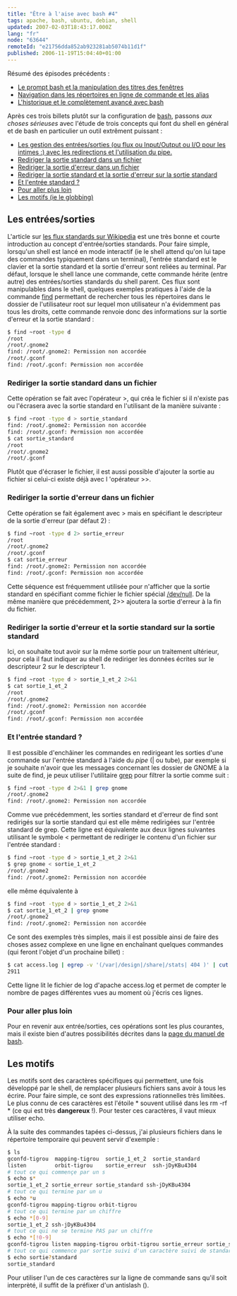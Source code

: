 ```yaml
---
title: "Être à l'aise avec bash #4"
tags: apache, bash, ubuntu, debian, shell
updated: 2007-02-03T18:43:17.000Z
lang: "fr"
node: "63644"
remoteId: "e21756dda852ab923281ab5074b11d1f"
published: 2006-11-19T15:04:40+01:00
---
```

 
Résumé des épisodes précédents :

* [Le prompt bash et la manipulation des titres des fenêtres](/post/etre-a-l-aise-avec-bash-1)
* [Navigation dans les répertoires en ligne de commande et les alias](/post/etre-a-l-aise-avec-bash-2)
* [L'historique et le complètement avancé avec bash](/post/etre-a-l-aise-avec-bash-3)
 
 
Après ces trois billets plutôt sur la configuration de [bash](http://pwet.fr/man/linux/commandes/bash), passons *aux choses sérieuses* avec l'étude de trois concepts qui font du shell en général et de bash en particulier un outil extrêment puissant :

* [Les gestion des entrées/sorties (ou flux ou Input/Output ou I/O pour les intimes :) avec les redirections et l'utilisation du pipe.](#io)
* [Rediriger la sortie standard dans un fichier](#o1fichier)
* [Rediriger la sortie d'erreur dans un fichier](#o2fichier)
* [Rediriger la sortie standard et la sortie d'erreur sur la sortie standard](#o12fichier)
* [Et l'entrée standard ?](#ipipe)
* [Pour aller plus loin](#more)
* [Les motifs (ie le globbing)](#eztoc171373_2)
 
  
## Les entrées/sorties

 
L'article sur [les flux standards sur Wikipedia](http://fr.wikipedia.org/wiki/Flux_standard) est une très bonne et courte introduction au concept d'entrée/sorties standards. Pour faire simple, lorsqu'un shell est lancé en mode interactif (ie le shell attend qu'on lui tape des commandes typiquement dans un terminal), l'entrée standard est le clavier et la sortie standard et la sortie d'erreur sont reliées au terminal. Par défaut, lorsque le shell lance une commande, cette commande hérite (entre autre) des entrées/sorties standards du shell parent. Ces flux sont manipulables dans le shell, quelques exemples pratiques à l'aide de la commande [find](http://pwet.fr/man/linux/commandes/find) permettant de rechercher tous les répertoires dans le dossier de l'utilisateur root sur lequel mon utilisateur n'a évidemment pas tous les droits, cette commande renvoie donc des informations sur la sortie d'erreur et la sortie standard :

 ``` bash
$ find ~root -type d
/root
/root/.gnome2
find: /root/.gnome2: Permission non accordée
/root/.gconf
find: /root/.gconf: Permission non accordée
```

  
### Rediriger la sortie standard dans un fichier

 
Cette opération se fait avec l'opérateur &gt;, qui créa le fichier si il n'existe pas ou l'écrasera avec la sortie standard en l'utilisant de la manière suivante :

 ``` bash
$ find ~root -type d > sortie_standard
find: /root/.gnome2: Permission non accordée
find: /root/.gconf: Permission non accordée
$ cat sortie_standard 
/root
/root/.gnome2
/root/.gconf
```

 
Plutôt que d'écraser le fichier, il est aussi possible d'ajouter la sortie au fichier si celui-ci existe déjà avec l 'opérateur &gt;&gt;.

   
### Rediriger la sortie d'erreur dans un fichier

 
Cette opération se fait également avec &gt; mais en spécifiant le descripteur de la sortie d'erreur (par défaut 2) :

 ``` bash
$ find ~root -type d 2> sortie_erreur
/root
/root/.gnome2
/root/.gconf
$ cat sortie_erreur 
find: /root/.gnome2: Permission non accordée
find: /root/.gconf: Permission non accordée
```

 
Cette séquence est fréquemment utilisée pour n'afficher que la sortie standard en spécifiant comme fichier le fichier spécial [/dev/null](http://pwet.fr/man/linux/fichiers_speciaux/null). De la même manière que précédemment, 2&gt;&gt; ajoutera la sortie d'erreur à la fin du fichier.

   
### Rediriger la sortie d'erreur et la sortie standard sur la sortie standard

 
Ici, on souhaite tout avoir sur la même sortie pour un traitement ultérieur, pour cela il faut indiquer au shell de rediriger les données écrites sur le descripteur 2 sur le descripteur 1.

 ``` bash
$ find ~root -type d > sortie_1_et_2 2>&1
$ cat sortie_1_et_2 
/root
/root/.gnome2
find: /root/.gnome2: Permission non accordée
/root/.gconf
find: /root/.gconf: Permission non accordée
```

   
### Et l'entrée standard ?

 
Il est possible d'enchâiner les commandes en redirigeant les sorties d'une commande sur l'entrée standard à l'aide du *pipe* (| ou tube), par exemple si je souhaite n'avoir que les messages concernant les dossier de GNOME à la suite de find, je peux utiliser l'utilitaire [grep](http://pwet.fr/man/linux/commandes/grep) pour filtrer la sortie comme suit :

 ``` bash
$ find ~root -type d 2>&1 | grep gnome
/root/.gnome2
find: /root/.gnome2: Permission non accordée
```

 
Comme vue précédemment, les sorties standard et d'erreur de find sont redirigés sur la sortie standard qui est elle même redirigées sur l'entrée standard de grep. Cette ligne est équivalente aux deux lignes suivantes utilisant le symbole &lt; permettant de rediriger le contenu d'un fichier sur l'entrée standard :

 ``` bash
$ find ~root -type d > sortie_1_et_2 2>&1
$ grep gnome < sortie_1_et_2 
/root/.gnome2
find: /root/.gnome2: Permission non accordée
```

 
elle même équivalente à

 ``` bash
$ find ~root -type d > sortie_1_et_2 2>&1
$ cat sortie_1_et_2 | grep gnome
/root/.gnome2
find: /root/.gnome2: Permission non accordée
```

 
Ce sont des exemples très simples, mais il est possible ainsi de faire des choses assez complexe en une ligne en enchaînant quelques commandes (qui feront l'objet d'un prochaine billet) :

 ``` bash
$ cat access.log | egrep -v '(/var|/design|/share|/stats| 404 )' | cut -d ' ' -f 7 | sort | uniq | wc -l
2911
```

 
Cette ligne lit le fichier de log d'apache access.log et permet de compter le nombre de pages différentes vues au moment où j'écris ces lignes.

   
### Pour aller plus loin

 
Pour en revenir aux entrée/sorties, ces opérations sont les plus courantes, mais il existe bien d'autres possibilités décrites dans la [page du manuel de bash](http://pwet.fr/man/linux/commandes/bash).

    
## Les motifs

 
Les motifs sont des caractères spécifiques qui permettent, une fois développé par le shell, de remplacer plusieurs fichiers sans avoir à tous les écrire. Pour faire simple, ce sont des expressions rationnelles très limitées. Le plus connu de ces caractères est l'étoile * souvent utilisé dans les rm -rf * (ce qui est très **dangereux** !). Pour tester ces caractères, il vaut mieux utiliser echo.

 
À la suite des commandes tapées ci-dessus, j'ai plusieurs fichiers dans le répertoire temporaire qui peuvent servir d'exemple :

 ``` bash
$ ls
gconfd-tigrou  mapping-tigrou  sortie_1_et_2  sortie_standard
listen         orbit-tigrou    sortie_erreur  ssh-jDyKBu4304
# tout ce qui commençe par un s
$ echo s*
sortie_1_et_2 sortie_erreur sortie_standard ssh-jDyKBu4304
# tout ce qui termine par un u
$ echo *u
gconfd-tigrou mapping-tigrou orbit-tigrou
# tout ce qui termine par un chiffre
$ echo *[0-9]
sortie_1_et_2 ssh-jDyKBu4304
# tout ce qui ne se termine PAS par un chiffre
$ echo *[!0-9]
gconfd-tigrou listen mapping-tigrou orbit-tigrou sortie_erreur sortie_standard
# tout ce qui commence par sortie suivi d'un caractère suivi de standard
$ echo sortie?standard
sortie_standard
```

 
Pour utiliser l'un de ces caractères sur la ligne de commande sans qu'il soit interprèté, il suffit de la préfixer d'un antislash (\).

 

